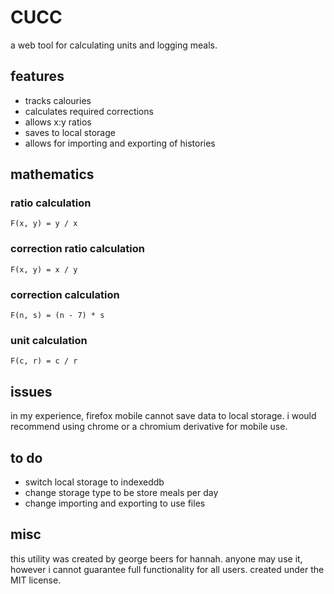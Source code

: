 CUCC
====

a web tool for calculating units and logging meals.

features
--------

+ tracks calouries
+ calculates required corrections
+ allows x:y ratios
+ saves to local storage
+ allows for importing and exporting of histories

mathematics
----------

### ratio calculation
```
F(x, y) = y / x
```
### correction ratio calculation
```
F(x, y) = x / y
```
### correction calculation
```
F(n, s) = (n - 7) * s
```
### unit calculation
```
F(c, r) = c / r
```

issues
------
in my experience, firefox mobile cannot save data to local storage.
i would recommend using chrome or a chromium derivative for mobile use.

to do
-----

+ switch local storage to indexeddb
+ change storage type to be store meals per day
+ change importing and exporting to use files

misc
----

this utility was created by george beers for hannah.
anyone may use it, however i cannot guarantee full functionality for all users.
created under the MIT license.

